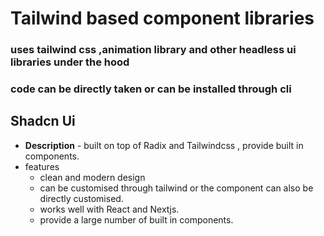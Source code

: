 # Tailwind based component libraries

### uses tailwind css ,animation library and other headless ui libraries under the hood 
### code can be directly taken or can be installed through cli

## Shadcn Ui 
- **Description** - built on top of Radix and Tailwindcss , provide built in components.
- features
  - clean and modern design
  - can be customised through tailwind or the component can also be directly customised.
  - works well with React and Nextjs.
  - provide a large number of built in components.


